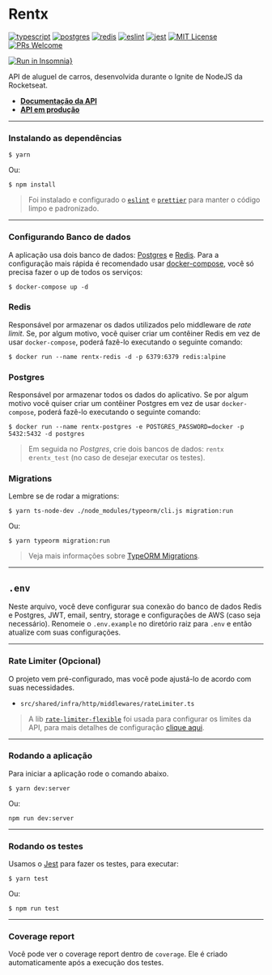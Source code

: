 # Rentx

[![typescript](https://img.shields.io/badge/typescript-4.3.5-3178c6?style=flat-square&logo=typescript)](https://www.typescriptlang.org/)
[![postgres](https://img.shields.io/badge/postgres-8.6.0-326690?style=flat-square&logo=postgresql&logoColor=white)](https://www.postgresql.org/)
[![redis](https://img.shields.io/badge/redis-3.1.2-d92b21?style=flat-square&logo=redis&logoColor=white)](https://redis.io/)
[![eslint](https://img.shields.io/badge/eslint-7.31.0-4b32c3?style=flat-square&logo=eslint)](https://eslint.org/)
[![jest](https://img.shields.io/badge/jest-27.0.6-brightgreen?style=flat-square&logo=jest)](https://jestjs.io/)
[![MIT License](https://img.shields.io/badge/license-MIT-green?style=flat-square)](https://github.com/DiegoVictor/rentx/blob/master/LICENSE)
[![PRs Welcome](https://img.shields.io/badge/PRs-welcome-brightgreen.svg?style=flat-square)](http://makeapullrequest.com)<br>

[![Run in Insomnia}](https://insomnia.rest/images/run.svg)](https://insomnia.rest/run/?label=Rentx&uri=https%3A%2F%2Fgithub.com%2FDaniel-Vinicius%2Frentx%2Fblob%2Fmain%2Fdocs%2Finsomnia.json)

API de aluguel de carros, desenvolvida durante o Ignite de NodeJS da Rocketseat.

* **[Documentação da API](https://docs.rentx.handsoft.space/)**
* **[API em produção](https://rentx.handsoft.space/)**

---

### Instalando as dependências

```
$ yarn
```
Ou:
```
$ npm install
```
> Foi instalado e configurado o [`eslint`](https://eslint.org/) e [`prettier`](https://prettier.io/) para manter o código limpo e padronizado.

---

### **Configurando Banco de dados**
A aplicação usa dois banco de dados: [Postgres](https://www.postgresql.org/) e [Redis](https://redis.io/). Para a configuração mais rápida é recomendado usar [docker-compose](https://docs.docker.com/compose/), você só precisa fazer o up de todos os serviços:
```
$ docker-compose up -d
```
### Redis
Responsável por armazenar os dados utilizados pelo middleware de _rate limit_. Se, por algum motivo, você quiser criar um contêiner Redis em vez de usar `docker-compose`, poderá fazê-lo executando o seguinte comando:
```
$ docker run --name rentx-redis -d -p 6379:6379 redis:alpine
```

### Postgres
Responsável por armazenar todos os dados do aplicativo. Se por algum motivo você quiser criar um contêiner Postgres em vez de usar `docker-compose`, poderá fazê-lo executando o seguinte comando:
```
$ docker run --name rentx-postgres -e POSTGRES_PASSWORD=docker -p 5432:5432 -d postgres
```
> Em seguida no _Postgres_, crie dois bancos de dados: `rentx` e`rentx_test` (no caso de desejar executar os testes).

### Migrations
Lembre se de rodar a migrations:
```
$ yarn ts-node-dev ./node_modules/typeorm/cli.js migration:run
```
Ou:
```
$ yarn typeorm migration:run
```
> Veja mais informações sobre [TypeORM Migrations](https://typeorm.io/#/migrations).

---

## `.env`
Neste arquivo, você deve configurar sua conexão do banco de dados Redis e Postgres, JWT, email, sentry, storage e configurações de AWS (caso seja necessário).
Renomeie o `.env.example` no diretório raiz para `.env` e então atualize com suas configurações.

---

### **Rate Limiter (Opcional)**
O projeto vem pré-configurado, mas você pode ajustá-lo de acordo com suas necessidades.

* `src/shared/infra/http/middlewares/rateLimiter.ts`


> A lib [`rate-limiter-flexible`](https://github.com/animir/node-rate-limiter-flexible) foi usada para configurar os limites da API, para mais detalhes de configuração [clique aqui](https://github.com/animir/node-rate-limiter-flexible/wiki/Options#options).

---

### **Rodando a aplicação**
Para iniciar a aplicação rode o comando abaixo.
```
$ yarn dev:server
```
Ou:
```
npm run dev:server
```

---

### **Rodando os testes**
Usamos o [Jest](https://jestjs.io/) para fazer os testes, para executar:
```
$ yarn test
```
Ou:
```
$ npm run test
```

---

### **Coverage report**
Você pode ver o coverage report dentro de `coverage`. Ele é criado automaticamente após a execução dos testes.
